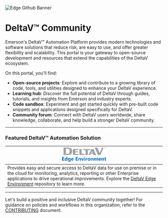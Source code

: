 ![Edge Github Banner](https://github.com/EmersonDeltaV/.github/blob/main/profile/deltav-github-banner.png)

# DeltaV™ Community  

Emerson's DeltaV™ Automation Platform provides modern technologies and software solutions that reduce risk, are easy to use, and offer greater flexibility and scalability. This portal is your gateway to open-source development and resources that extend the capabilities of the DeltaV ecosystem. 

On this portal, you'll find:  
* **Open-source projects**: Explore and contribute to a growing library of code, tools, and utilities designed to enhance your DeltaV experience. 
* **Learning hub**: Discover the full potential of DeltaV through guides, tutorials, and insights from Emerson and industry experts. 
* **Code sandbox**: Experiment and get started quickly with pre-built code snippets and applications designed specifically for DeltaV. 
* **Community forum**: Connect with DeltaV users worldwide, share knowledge, collaborate, and help build a stronger DeltaV community. 

-----
### Featured DeltaV™ Automation Solution 

| <a href="https://github.com/EmersonDeltaV/deltav-edge"><img src="https://github.com/EmersonDeltaV/.github/blob/main/profile/deltav-edge-logo.png" width=150 >|
|------|
| Provides easy and secure access to DeltaV data for use on premise or in the cloud for monitoring, analytics, reporting or other Enterprise applications to drive operational improvements. Explore the <a href="https://github.com/EmersonDeltaV/deltav-edge"> DeltaV Edge Environment</a> repository to learn more.| 

-----

Let's build a positive and inclusive DeltaV community together! For guidance on policies and workflows in this organization, refer to the [CONTRIBUTING](https://github.com/EmersonDeltaV/.github/blob/main/CONTRIBUTING.md) document.
